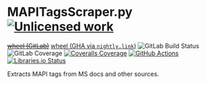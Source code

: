 MAPITagsScraper.py [![Unlicensed work](https://raw.githubusercontent.com/unlicense/unlicense.org/master/static/favicon.png)](https://unlicense.org/)
===============
~~[wheel (GitLab)](https://gitlab.com/KOLANICH/MAPITagsScraper.py/-/jobs/artifacts/master/raw/dist/MAPITagsScraper-0.CI-py3-none-any.whl?job=build)~~
[wheel (GHA via `nightly.link`)](https://nightly.link/KOLANICH/MAPITagsScraper.py/workflows/CI/master/MAPITagsScraper-0.CI-py3-none-any.whl)
![GitLab Build Status](https://gitlab.com/KOLANICH/MAPITagsScraper.py/badges/master/pipeline.svg)
![GitLab Coverage](https://gitlab.com/KOLANICH/MAPITagsScraper.py/badges/master/coverage.svg)
[![Coveralls Coverage](https://img.shields.io/coveralls/KOLANICH/MAPITagsScraper.py.svg)](https://coveralls.io/r/KOLANICH/MAPITagsScraper.py)
[![GitHub Actions](https://github.com/KOLANICH/MAPITagsScraper.py/workflows/CI/badge.svg)](https://github.com/KOLANICH/MAPITagsScraper.py/actions/)
[![Libraries.io Status](https://img.shields.io/librariesio/github/KOLANICH/MAPITagsScraper.py.svg)](https://libraries.io/github/KOLANICH/MAPITagsScraper.py)

Extracts MAPI tags from MS docs and other sources.
